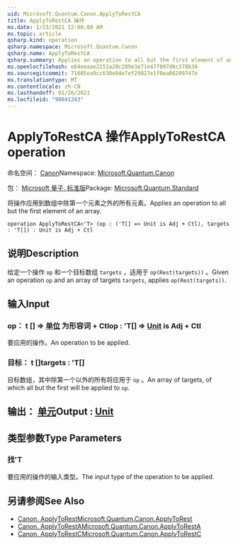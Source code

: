 ```yaml
---
uid: Microsoft.Quantum.Canon.ApplyToRestCA
title: ApplyToRestCA 操作
ms.date: 1/23/2021 12:00:00 AM
ms.topic: article
qsharp.kind: operation
qsharp.namespace: Microsoft.Quantum.Canon
qsharp.name: ApplyToRestCA
qsharp.summary: Applies an operation to all but the first element of an array.
ms.openlocfilehash: e64eeaae2151a28c289e3e71e47f897d6c378b36
ms.sourcegitcommit: 71605ea9cc630e84e7ef29027e1f0ea06299747e
ms.translationtype: MT
ms.contentlocale: zh-CN
ms.lasthandoff: 01/26/2021
ms.locfileid: "98841243"
---
```

# <a name="applytorestca-operation"></a><span data-ttu-id="7853a-102">ApplyToRestCA 操作</span><span class="sxs-lookup"><span data-stu-id="7853a-102">ApplyToRestCA operation</span></span>

<span data-ttu-id="7853a-103">命名空间： [Canon](xref:Microsoft.Quantum.Canon)</span><span class="sxs-lookup"><span data-stu-id="7853a-103">Namespace: [Microsoft.Quantum.Canon](xref:Microsoft.Quantum.Canon)</span></span>

<span data-ttu-id="7853a-104">包： [Microsoft 量子. 标准版](https://nuget.org/packages/Microsoft.Quantum.Standard)</span><span class="sxs-lookup"><span data-stu-id="7853a-104">Package: [Microsoft.Quantum.Standard](https://nuget.org/packages/Microsoft.Quantum.Standard)</span></span>


<span data-ttu-id="7853a-105">将操作应用到数组中除第一个元素之外的所有元素。</span><span class="sxs-lookup"><span data-stu-id="7853a-105">Applies an operation to all but the first element of an array.</span></span>

```qsharp
operation ApplyToRestCA<'T> (op : ('T[] => Unit is Adj + Ctl), targets : 'T[]) : Unit is Adj + Ctl
```


## <a name="description"></a><span data-ttu-id="7853a-106">说明</span><span class="sxs-lookup"><span data-stu-id="7853a-106">Description</span></span>

<span data-ttu-id="7853a-107">给定一个操作 `op` 和一个目标数组 `targets` ，适用于 `op(Rest(targets))` 。</span><span class="sxs-lookup"><span data-stu-id="7853a-107">Given an operation `op` and an array of targets `targets`, applies `op(Rest(targets))`.</span></span>

## <a name="input"></a><span data-ttu-id="7853a-108">输入</span><span class="sxs-lookup"><span data-stu-id="7853a-108">Input</span></span>

### <a name="op--t--unit--is-adj--ctl"></a><span data-ttu-id="7853a-109">op： t [] => [单位](xref:microsoft.quantum.lang-ref.unit)  为形容词 + Ctl</span><span class="sxs-lookup"><span data-stu-id="7853a-109">op : 'T[] => [Unit](xref:microsoft.quantum.lang-ref.unit)  is Adj + Ctl</span></span>

<span data-ttu-id="7853a-110">要应用的操作。</span><span class="sxs-lookup"><span data-stu-id="7853a-110">An operation to be applied.</span></span>


### <a name="targets--t"></a><span data-ttu-id="7853a-111">目标： t []</span><span class="sxs-lookup"><span data-stu-id="7853a-111">targets : 'T[]</span></span>

<span data-ttu-id="7853a-112">目标数组，其中除第一个以外的所有将应用于 `op` 。</span><span class="sxs-lookup"><span data-stu-id="7853a-112">An array of targets, of which all but the first will be applied to `op`.</span></span>



## <a name="output--unit"></a><span data-ttu-id="7853a-113">输出： [单元](xref:microsoft.quantum.lang-ref.unit)</span><span class="sxs-lookup"><span data-stu-id="7853a-113">Output : [Unit](xref:microsoft.quantum.lang-ref.unit)</span></span>



## <a name="type-parameters"></a><span data-ttu-id="7853a-114">类型参数</span><span class="sxs-lookup"><span data-stu-id="7853a-114">Type Parameters</span></span>

### <a name="t"></a><span data-ttu-id="7853a-115">找</span><span class="sxs-lookup"><span data-stu-id="7853a-115">'T</span></span>

<span data-ttu-id="7853a-116">要应用的操作的输入类型。</span><span class="sxs-lookup"><span data-stu-id="7853a-116">The input type of the operation to be applied.</span></span>

## <a name="see-also"></a><span data-ttu-id="7853a-117">另请参阅</span><span class="sxs-lookup"><span data-stu-id="7853a-117">See Also</span></span>

- [<span data-ttu-id="7853a-118">Canon. ApplyToRest</span><span class="sxs-lookup"><span data-stu-id="7853a-118">Microsoft.Quantum.Canon.ApplyToRest</span></span>](xref:Microsoft.Quantum.Canon.ApplyToRest)
- [<span data-ttu-id="7853a-119">Canon. ApplyToRestA</span><span class="sxs-lookup"><span data-stu-id="7853a-119">Microsoft.Quantum.Canon.ApplyToRestA</span></span>](xref:Microsoft.Quantum.Canon.ApplyToRestA)
- [<span data-ttu-id="7853a-120">Canon. ApplyToRestC</span><span class="sxs-lookup"><span data-stu-id="7853a-120">Microsoft.Quantum.Canon.ApplyToRestC</span></span>](xref:Microsoft.Quantum.Canon.ApplyToRestC)
